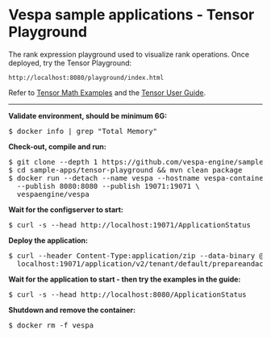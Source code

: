 <!-- Copyright Verizon Media. Licensed under the terms of the Apache 2.0 license. See LICENSE in the project root. -->
# Vespa sample applications - Tensor Playground

The rank expression playground used to visualize rank operations.
Once deployed, try the Tensor Playground:

    http://localhost:8080/playground/index.html

Refer to [Tensor Math Examples](https://docs.vespa.ai/en/tensor-examples.html) and the
[Tensor User Guide](https://docs.vespa.ai/en/tensor-user-guide.html#tensor-examples).

<hr/>

**Validate environment, should be minimum 6G:**
<pre>
$ docker info | grep "Total Memory"
</pre>

**Check-out, compile and run:**
<pre data-test="exec">
$ git clone --depth 1 https://github.com/vespa-engine/sample-apps.git
$ cd sample-apps/tensor-playground &amp;&amp; mvn clean package
$ docker run --detach --name vespa --hostname vespa-container \
  --publish 8080:8080 --publish 19071:19071 \
  vespaengine/vespa
</pre>

**Wait for the configserver to start:**
<pre data-test="exec" data-test-wait-for="200 OK">
$ curl -s --head http://localhost:19071/ApplicationStatus
</pre>

**Deploy the application:**
<pre data-test="exec" data-test-assert-contains="prepared and activated.">
$ curl --header Content-Type:application/zip --data-binary @target/application.zip \
  localhost:19071/application/v2/tenant/default/prepareandactivate
</pre>

**Wait for the application to start - then try the examples in the guide:**
<pre data-test="exec" data-test-wait-for="200 OK">
$ curl -s --head http://localhost:8080/ApplicationStatus
</pre>

**Shutdown and remove the container:**
<pre data-test="after">
$ docker rm -f vespa
</pre>
